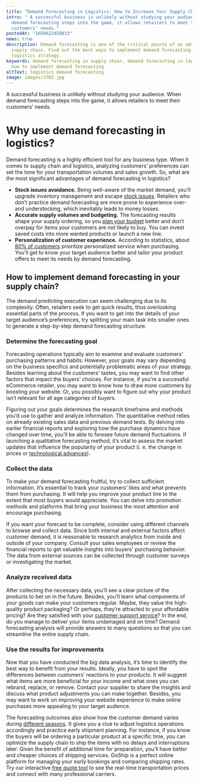 ```yaml
---
title: "Demand Forecasting in Logistics: How to Increase Your Supply Chain Income?"
intro: " A successful business is unlikely without studying your audience. When
  demand forecasting steps into the game, it allows retailers to meet their
  customers’ needs."
postedAt: "1650622458833"
news: true
description: Demand forecasting is one of the critical points of an advanced
  supply chain. Find out the best ways to implement demand forecasting in your
  logistics strategy.
keywords: demand forecasting in supply chain, demand forecasting in logistics,
  how to implement demand forecasting
altText: logistics demand forecasting
image: images/3782.jpg
---
```



A successful business is unlikely without studying your audience. When demand forecasting steps into the game, it allows retailers to meet their customers’ needs.



# Why use demand forecasting in logistics?



Demand forecasting is a highly efficient tool for any business type. When it comes to supply chain and logistics, analyzing customers’ preferences can set the tone for your transportation volumes and sales growth. So, what are the most significant advantages of demand forecasting in logistics?



* **Stock issues avoidance.** Being well-aware of the market demand, you’ll upgrade inventory management and escape [stock issues](https://www.goship.com/posts/how-to-optimize-order-fulfillment-to-avoid-overstocking-and-understocking). Retailers who don’t practice demand forecasting are more prone to experience over- and understocking, which inevitably leads to money losses.
* **Accurate supply volumes and budgeting.** The forecasting results shape your supply ordering, so you [plan your budget](https://www.goship.com/posts/3-tips-for-transportation-budgeting-in-2022) better and don’t overpay for items your customers are not likely to buy. You can invest saved costs into more wanted products or launch a new line.
* **Personalization of customer experience.** According to statistics, about [80% of customers](https://www.business2community.com/consumer-marketing/consumers-are-looking-for-personalized-experiences-is-your-brand-delivering-02397549#:~:text=80%25%20of%20consumers%20are%20more,brand%20that%20provides%20personalized%20experiences.) prioritize personalized service when purchasing. You’ll get to know your target audience better and tailor your product offers to meet its needs by demand forecasting.



## How to implement demand forecasting in your supply chain?



The demand predicting execution can seem challenging due to its complexity. Often, retailers seek to get quick results, thus overlooking essential parts of the process. If you want to get into the details of your target audience’s preferences, try splitting your main task into smaller ones to generate a step-by-step demand forecasting structure. 

### Determine the forecasting goal



Forecasting operations typically aim to examine and evaluate customers’ purchasing patterns and habits. However, your goals may vary depending on the business specifics and potentially problematic areas of your strategy. Besides learning about the customers' tastes, you may want to find other factors that impact the buyers’ choices. For instance, if you’re a successful eCommerce retailer, you may want to know how to draw more customers by boosting your website. Or, you possibly want to figure out why your product isn’t relevant for all age categories of buyers.



Figuring out your goals determines the research timeframe and methods you’d use to gather and analyze information. The quantitative method relies on already existing sales data and previous demand tests. By delving into earlier financial reports and exploring how the purchase dynamics have changed over time, you’ll be able to foresee future demand fluctuations. If launching a qualitative forecasting method, it’s vital to assess the market updates that influence the popularity of your product (i. e. the change in prices or [technological advances](https://www.goship.com/posts/latest-technological-innovations-in-the-logistics-industry)).

### Collect the data



To make your demand forecasting fruitful, try to collect sufficient information. It’s essential to track your customers’ likes and what prevents them from purchasing. It will help you improve your product line to the extent that most buyers would appreciate. You can delve into promotion methods and platforms that bring your business the most attention and encourage purchasing.

If you want your forecast to be complete, consider using different channels to browse and collect data. Since both internal and external factors affect customer demand, it is reasonable to research analytics from inside and outside of your company. Consult your sales employees or review the financial reports to get valuable insights into buyers' purchasing behavior. The data from external sources can be collected through customer surveys or investigating the market.

### Analyze received data

After collecting the necessary data, you’ll see a clear picture of the products to bet on in the future. Besides, you’ll learn what components of your goods can make your customers regular. Maybe, they value the high-quality product packaging? Or perhaps, they’re attracted to your affordable pricing? Are they satisfied with your [customer support service](https://www.goship.com/posts/how-to-improve-your-customer-service-tips-for-business-owners)? In the end, do you manage to deliver your items undamaged and on time? Demand forecasting analysis will provide answers to many questions so that you can streamline the entire supply chain.

### Use the results for improvements



Now that you have conducted the big data analysis, it’s time to identify the best way to benefit from your results. Ideally, you have to spot the differences between customers’ reactions to your products. It will suggest what items are more beneficial for your income and what ones you can rebrand, replace, or remove. Contact your supplier to share the insights and discuss what product adjustments you can make together. Besides, you may want to work on improving your website experience to make online purchases more appealing to your target audience.

The forecasting outcomes also show how the customer demand varies during [different seasons](https://www.goship.com/posts/what-are-the-four-freight-shipping-seasons). It gives you a clue to adjust logistics operations accordingly and practice early shipment planning. For instance, if you know the buyers will be ordering a particular product at a specific time, you can optimize the supply chain to ship the items with no delays and interruptions later. Given the benefit of additional time for preparation, you’ll have better and cheaper choices of shipping services. GoShip is a perfect online platform for managing your early bookings and comparing shipping rates. Try our interactive [free quote tool](https://www.goship.com/) to see the real-time transportation prices and connect with many professional carriers.